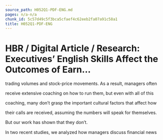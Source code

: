 ```yaml
---
source_path: H052Q1-PDF-ENG.md
pages: n/a-n/a
chunk_id: 5c57d49c5f3bca5cfaef4c62eeb2fa07a91c58a1
title: H052Q1-PDF-ENG
---
```

# HBR / Digital Article / Research: Executives’ English Skills Affect the Outcomes of Earn…

trading volumes and stock-price movements. As a result, managers often

receive extensive coaching on how to run them, but even with all of this

coaching, many don’t grasp the important cultural factors that affect how

their calls are received, assuming the numbers will speak for themselves.

But our work has shown that they don’t.

In two recent studies, we analyzed how managers discuss ﬁnancial news

